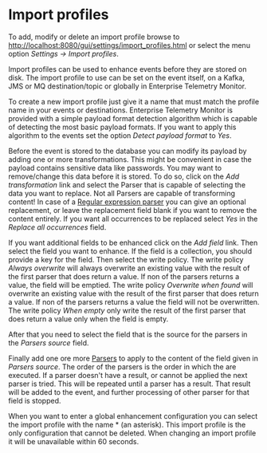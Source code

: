 # Import profiles
To add, modify or delete an import profile browse to <http://localhost:8080/gui/settings/import_profiles.html> or select the menu option *Settings -> Import profiles*. 

Import profiles can be used to enhance events before they are stored on disk. The import profile to use can be set on the event itself, on a Kafka, JMS or MQ destination/topic or globally in Enterprise Telemetry Monitor.

To create a new import profile just give it a name that must match the profile name in your events or destinations. Enterprise Telemetry Monitor is provided with a simple payload format detection algorithm which is capable of detecting the most basic payload formats. If you want to apply this algorithm to the events set the option *Detect payload format* to *Yes*.

Before the event is stored to the database you can modify its payload by adding one or more transformations. This might be convenient in case the payload contains sensitive data like passwords. You may want to remove/change this data before it is stored. To do so, click on the *Add transformation* link and select the Parser that is capable of selecting the data you want to replace. Not all Parsers are capable of transforming content! In case of a [Regular expression parser](parsers.md#regular-expression-parser) you can give an optional replacement, or leave the replacement field blank if you want to remove the content entirely. If you want all occurrences to be replaced select *Yes* in the *Replace all occurrences* field.

If you want additional fields to be enhanced click on the *Add field* link. Then select the field you want to enhance. If the field is a collection, you should provide a key for the field. Then select the write policy. The write policy *Always overwrite* will always overwrite an existing value with the result of the first parser that does return a value. If non of the parsers returns a value, the field will be emptied. The write policy *Overwrite when found* will overwrite an existing value with the result of the first parser that does return a value. If non of the parsers returns a value the field will not be overwritten. The write policy *When empty* only write the result of the first parser that does return a value only when the field is empty.

After that you need to select the field that is the source for the parsers in the *Parsers source* field.

Finally add one ore more [Parsers](parsers.md) to apply to the content of the field given in *Parsers source*. The order of the parsers is the order in which the are executed. If a parser doesn't have a result, or cannot be applied the next parser is tried. This will be repeated until a parser has a result. That result will be added to the event, and further processing of other parser for that field is stopped.

When you want to enter a global enhancement configuration you can select the import profile with the name * (an asterisk). This import profile is the only configuration that cannot be deleted. When changing an import profile it will be unavailable within 60 seconds.
